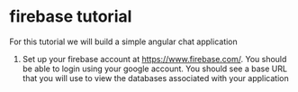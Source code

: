 # firebase tutorial
For this tutorial we will build a simple angular chat application
1. Set up your firebase account at https://www.firebase.com/.  You should be able to login using your google account.  You should see a base URL that you will use to view the databases associated with your application
